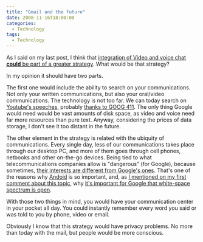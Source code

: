 ```yaml
---
title: "Gmail and the future"
date: 2008-11-16T18:00:00
categories:
  - Technology
tags:
  - Technology
---
```


As I said on my last post, I think that [integration of Video and voice chat **could** be part of a greater strategy](/posts/2008-11-12-day-skype-died-revisited/). What would be that strategy?

In my opinion it should have two parts.

The first one would include the ability to search on your communications. Not only your written communications, but also your oral/video communications. The technology is not too far. We can today search on [Youtube's speeches](http://googleblog.blogspot.com/2008/07/in-their-own-words-political-videos.html), probably [thanks to GOOG 411](http://googlesystem.blogspot.com/2007/12/google-is-all-about-large-amounts-of.html). The only thing Google would need would be vast amounts of disk space, as video and voice need far more resources than pure text. Anyway, considering the prices of data storage, I don't see it too distant in the future.

The other element in the strategy is related with the ubiquity of communications. Every single day, less of our communications takes place through our desktop PC, and more of them goes through cell phones, netbooks and other on-the-go devices. Being tied to what telecommunications companies allow is "dangerous" (for Google), because sometimes, [their interests are different from Google's ones](http://en.wikipedia.org/wiki/Network_neutrality). That's one of the reasons why [Andoid](http://code.google.com/android/) is so important, and, as [I mentioned on my first comment about this topic](http://gonfva.blogspot.com/2008/11/day-skype-died.html), why [it's important for Google that white-space spectrum is open](http://blogs.zdnet.com/Google/?p=1170).

With those two things in mind, you would have your communication center in your pocket all day. You could instantly remember every word you said or was told to you by phone, video or email.

Obviously I know that this strategy would have privacy problems. No more than today with the mail, but people would be more conscious.
